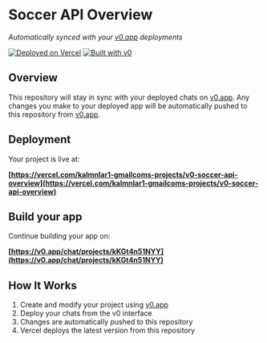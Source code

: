 # Soccer API Overview

*Automatically synced with your [v0.app](https://v0.app) deployments*

[![Deployed on Vercel](https://img.shields.io/badge/Deployed%20on-Vercel-black?style=for-the-badge&logo=vercel)](https://vercel.com/kalmnlar1-gmailcoms-projects/v0-soccer-api-overview)
[![Built with v0](https://img.shields.io/badge/Built%20with-v0.app-black?style=for-the-badge)](https://v0.app/chat/projects/kKGt4n51NYY)

## Overview

This repository will stay in sync with your deployed chats on [v0.app](https://v0.app).
Any changes you make to your deployed app will be automatically pushed to this repository from [v0.app](https://v0.app).

## Deployment

Your project is live at:

**[https://vercel.com/kalmnlar1-gmailcoms-projects/v0-soccer-api-overview](https://vercel.com/kalmnlar1-gmailcoms-projects/v0-soccer-api-overview)**

## Build your app

Continue building your app on:

**[https://v0.app/chat/projects/kKGt4n51NYY](https://v0.app/chat/projects/kKGt4n51NYY)**

## How It Works

1. Create and modify your project using [v0.app](https://v0.app)
2. Deploy your chats from the v0 interface
3. Changes are automatically pushed to this repository
4. Vercel deploys the latest version from this repository